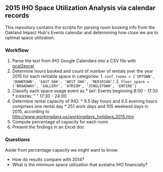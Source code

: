 ## 2015 IHO Space Utilization Analysis via calendar records
This repository contains the scripts for parsing room booking info from the Oakland Impact Hub's Events calendar and determining how close we are to optimal space utilization.

### Workflow
  1. Parse the text from IHO Google Calendars into a CSV file with [gcal2excel](https://www.gcal2excel.com)
  2. Determine hours booked and count of number of rentals over the year 2015 for each rentable space in categories:
    1. `conf_rooms = ['UPTOWN', 'DOWNTOWN', 'EAST_OAK', 'WEST_OAK', 'MERIDIAN']`
    2. `floor_space = ['BROADWAY', 'GALLERY', 'ATRIUM', 'JINGLETOWN', 'ENTIRE']`
  3. Classify each space usage event as
    * `DAY`: Events beginning 8:00 - 17:30
    * `EVENING`: "         " 17:30 - 24:00
  4. Determine rental capacity of IHO:
    *  9.5 day hours and 6.5 evening hours comprises one rental day
    * 251 work days and 105 weekend days in 2015, according to http://www.workingdays.us/workingdays_holidays_2015.htm
  5. Compute percentage of capacity for each room
  6. Present the findings in an Excel doc


### Questions
Aside from percentage capacity we might want to know:
  * How do results compare with 2014?
  * What is the minimum space utilization that sustains IHO financially?

